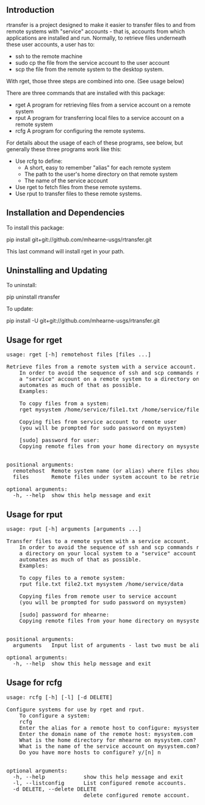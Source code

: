 Introduction
------------

rtransfer is a project designed to make it easier to transfer files to and from remote systems
with "service" accounts - that is, accounts from which applications are installed and run.  Normally,
to retrieve files underneath these user accounts, a user has to:

 - ssh to the remote machine
 - sudo cp the file from the service account to the user account
 - scp the file from the remote system to the desktop system.

With rget, those three steps are combined into one. (See usage below)

There are three commands that are installed with this package:
 - rget A program for retrieving files from a service account on a remote system
 - rput A program for transferring local files to a service account on a remote system
 - rcfg A program for configuring the remote systems.

For details about the usage of each of these programs, see below, but generally these three programs work like this:

 - Use rcfg to define:
   * A short, easy to remember "alias" for each remote system
   * The path to the user's home directory on that remote system
   * The name of the service account
 - Use rget to fetch files from these remote systems.
 - Use rput to transfer files to these remote systems.

Installation and Dependencies
-----------------------------
To install this package:

pip install git+git://github.com/mhearne-usgs/rtransfer.git

This last command will install rget in your path.

Uninstalling and Updating
-------------------------

To uninstall:

pip uninstall rtransfer

To update:

pip install -U git+git://github.com/mhearne-usgs/rtransfer.git


Usage for rget
--------
<pre>
usage: rget [-h] remotehost files [files ...]

Retrieve files from a remote system with a service account.
    In order to avoid the sequence of ssh and scp commands required to copy files from 
    a "service" account on a remote system to a directory on your local system, this program
    automates as much of that as possible.
    Examples:

    To copy files from a system:
    rget mysystem /home/service/file1.txt /home/service/file2.txt
    
    Copying files from service account to remote user 
    (you will be prompted for sudo password on mysystem)

    [sudo] password for user:
    Copying remote files from your home directory on mysystem to local directory.
    

positional arguments:
  remotehost  Remote system name (or alias) where files should be retrieved from
  files       Remote files under system account to be retrieved.

optional arguments:
  -h, --help  show this help message and exit
</pre>

Usage for rput
--------------
<pre>
usage: rput [-h] arguments [arguments ...]

Transfer files to a remote system with a service account.
    In order to avoid the sequence of ssh and scp commands required to copy files from 
    a directory on your local system to a "service" account on a remote system, this program
    automates as much of that as possible.
    Examples:

    To copy files to a remote system:
    rput file.txt file2.txt mysystem /home/service/data
    
    Copying files from remote user to service account 
    (you will be prompted for sudo password on mysystem)

    [sudo] password for mhearne:
    Copying remote files from your home directory on mysystem to service account folder.
    

positional arguments:
  arguments   Input list of arguments - last two must be alias and remote folder

optional arguments:
  -h, --help  show this help message and exit
</pre>

Usage for rcfg
--------------
<pre>
usage: rcfg [-h] [-l] [-d DELETE]

Configure systems for use by rget and rput.
    To configure a system:
    rcfg
    Enter the alias for a remote host to configure: mysystem
    Enter the domain name of the remote host: mysystem.com
    What is the home directory for mhearne on mysystem.com? /home/AD/myuser 
    What is the name of the service account on mysystem.com? service
    Do you have more hosts to configure? y/[n] n
    

optional arguments:
  -h, --help            show this help message and exit
  -l, --listconfig      List configured remote accounts.
  -d DELETE, --delete DELETE
                        delete configured remote account.
</pre>

